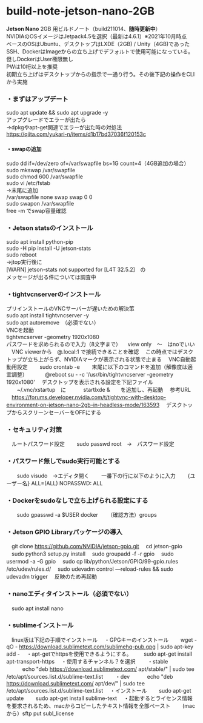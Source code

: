 # build-note-jetson-nano-2GB
**Jetson Nano** 2GB 用ビルドノート（build211014、**随時更新中**）<br>
NVIDIAのOSイメージはJetpack4.5を選択（最新は4.6.1）※2021年10月時点<br>
ベースのOSはUbuntu、デスクトップはLXDE（2GB) / Unity（4GB)であった<br>
SSH、DockerはImageからの立ち上げでデフォルトで使用可能になっている。<br>
但しDockerはUser権限無し<br>
PWは10桁以上を推奨<br>
初期立ち上げはデスクトップからの指示で一通り行う。その後下記の操作をCLIから実施<br>

### ・まずはアップデート
sudo apt update && sudo apt upgrade -y<br>
アップグレードでエラーが出たら<br>
→dpkgやapt-get関連でエラーが出た時の対処法<br>
https://qiita.com/yukari-n/items/d1b17bd37036f120153c<br>
#### ・swapの追加
sudo dd if=/dev/zero of=/var/swapfile bs=1G count=4（4GB追加の場合）<br>
sudo mkswap /var/swapfile<br>
sudo chmod 600 /var/swapfile<br>
sudo vi /etc/fstab<br>
→末尾に追加<br>
/var/swapfile        none                  swap           swap                                         0 0<br>
sudo swapon /var/swapfile<br>
free -m  でswap容量確認<br>

### ・Jetson statsのインストール
sudo apt install python-pip<br>
sudo -H pip install -U jetson-stats<br>
sudo reboot<br>
→jtop実行後に<br>
[WARN] jetson-stats not supported for [L4T 32.5.2]　の<br>
メッセージが出る件については調査中<br>

### ・tightvcnserverのインストール
プリインストールのVNCサーバーが遅いための解決策<br>
sudo apt install tightvncserver -y<br>
sudo apt autoremove　（必須でない）<br>
VNCを起動<br>
tightvncserver -geometry 1920x1080<br>
パスワードを求められるので入力（8文字まで）
　view only　〜　はnoでいい
　VNC viewerから　<user>@<host>.local:1 で接続できることを確認
　この時点ではデスクトップが立ち上がらず、NVIDIAマークが表示される状態で止まる
　VNC自動起動用設定
　　sudo crontab -e
　　末尾に以下のコマンドを追加（解像度は適宜調整）
　　　@reboot su - <user> -c '/usr/bin/tightvncserver -geometry 1920x1080'
　デスクトップを表示される設定を下記ファイル
　　~/.vnc/xstartup　に
　　　startlxde &　　を追加し、再起動
　参考URL
　https://forums.developer.nvidia.com/t/tightvnc-with-desktop-environment-on-jetson-nano-2gb-in-headless-mode/163593
　デスクトップからスクリーンセーバーをOFFにする

### ・セキュリティ対策
　ルートパスワード設定
　　sudo passwd root　→　パスワード設定

### ・パスワード無しでsudo実行可能とする
　　sudo visudo　→エディタ開く
　　一番下の行に以下のように入力
　　{ユーザー名} ALL=(ALL) NOPASSWD: ALL

### ・Dockerをsudoなしで立ち上げられる設定にする
　　sudo gpasswd -a $USER docker
　　（確認方法）groups <user>

### ・Jetson GPIO Libraryパッケージの導入
　git clone https://github.com/NVIDIA/jetson-gpio.git
　cd jetson-gpio
　sudo python3 setup.py install
　sudo groupadd -f -r gpio
　sudo usermod -a -G gpio <user>
　sudo cp lib/python/Jetson/GPIO/99-gpio.rules /etc/udev/rules.d/
　sudo udevadm control —reload-rules && sudo udevadm trigger
　反映のため再起動

### ・nanoエディタインストール（必須でない）
　sudo apt install nano

### ・sublimeインストール
　linux版は下記の手順でインストール
　・GPGキーのインストール
　　wget -qO - https://download.sublimetext.com/sublimehq-pub.gpg | sudo apt-key add -
　・apt-getでhttpsを使用できるようにする。
　　sudo apt-get install apt-transport-https
　・使用するチャンネル？を選択
　　・stable
　　　echo "deb https://download.sublimetext.com/ apt/stable/" | sudo tee /etc/apt/sources.list.d/sublime-text.list
　　・dev
　　　echo "deb https://download.sublimetext.com/ apt/dev/" | sudo tee /etc/apt/sources.list.d/sublime-text.list
　・インストール
　　sudo apt-get update
　　sudo apt-get install sublime-text
　・起動するとライセンス情報を要求されるため、macからコピーしたテキスト情報を全部ペースト
　　(macから）sftp put subl_license
